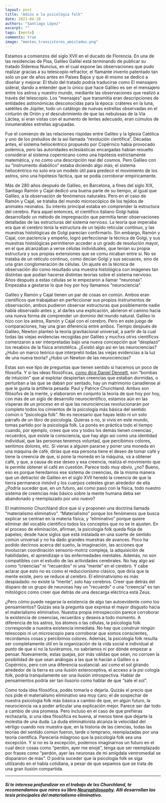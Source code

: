 ```yaml
---
layout: post
title: "Adiós a la psicológia folk"
date: 2021-04-10
authors: "Santiago López"
excerpt: ""
tags: [mente]
comments: true
image: "mentes_transistores_amistades.png"
---
```


Estamos a comienzos del siglo XVII en el ducado de Florencia. En una de las residencias de Pisa, Galileo Galilei está terminando de publicar su tratado Sidereus Nuncius, en el cual expone las observaciones que pudo realizar gracias a su telescopio refractor, el flamante invento patentado tan solo un par de años antes en Países Bajos y que él mismo se dedicó a diseñar y mejorar. El título del tratado podría traducirse como El mensajero sideral, dando a entender que lo único que hace Galileo es ser el mensajero entre los astros y nuestro mundo, mediante las observaciones que realizó a través del telescopio. Los “mensajes” que transmitía eran descripciones de entidades astronómicas desconocidas para la época: cráteres en la luna, satélites de Júpiter, todo un catálogo de nuevas estrellas observadas en el cinturón de Orión y el descubrimiento de que las nebulosas de la Vía Láctea, si eran vistas con el aumento de lentes adecuado, eran cúmulos de innumerables estrellas agrupadas.

Fue el comienzo de las relaciones ríspidas entre Galileo y la Iglesia Católica y uno de los preludios de la así llamada “revolución científica”. Décadas antes, el sistema heliocéntrico propuesto por Copérnico había provocado polémica, pero las autoridades eclesiásticas encargadas habían resuelto considerar al sistema copernicano como una hipótesis estrictamente matemática, y no como una descripción real del cosmos. Pero Galileo con su “instrumento diabólico” estaba diciendo algo más; el sistema heliocéntrico no solo era un modelo útil para predecir el movimiento de los astros, sino una hipótesis fáctica, que se podía corroborar empíricamente.

Más de 280 años después de Galileo, en Barcelona, a fines del siglo XIX, Santiago Ramón y Cajal dedicó una buena parte de su tiempo, al igual que Galileo, a la observación de fenómenos naturales. Pero en el caso de Ramón y Cajal, se trataba del mundo microscópico de los tejidos de animales neonatos. Su interés principal estaba en comprender la estructura del cerebro. Para aquel entonces, el científico italiano Golgi había desarrollado un método de impregnación que permitía tener observaciones detalladas de las estructuras del sistema nervioso. La teoría que imperaba era que el cerebro tenía la estructura de un tejido reticular continuo, y las muestras histológicas de Golgi parecían confirmarlo. Sin embargo, Ramón y Cajal, con paciencia y empeño, logró perfeccionar la técnica de Golgi, y sus muestras histológicas permitieron acceder a un grado de resolución mayor, en el que alcanzaban a verse células individuales, que tenían su propia estructura y sus propias extensiones que se comu
nicaban entre sí. No se trataba de un retículo continuo, como decían Golgi y sus secuaces, sino de una gran conglomeración de células. Un ajuste en la técnica de observación dio como resultado una muestra histológica con imágenes tan distintas que podían hacerse distintas teorías sobre el sistema nervioso. Años después a estas células se le empezaron a llamar “neuronas”. Empezaba a gestarse lo que hoy por hoy llamamos “neurociencia”.

Galileo y Ramón y Cajal tienen un par de cosas en común. Ambos eran científicos que trabajaban en perfeccionar sus propios instrumentos de observación, ambos pudieron observar estructuras que posiblemente nadie había observado antes y, al darles una explicación, abrieron el camino hacia una nueva forma de comprender un dominio del mundo natural. Galileo lo hizo con los astros, Ramón y Cajal con el cerebro. Pero en este juego de comparaciones, hay una gran diferencia entre ambos. Tiempo después de Galileo, Newton planteó la teoría gravitacional universal, a partir de la cual todas las viejas evidencias recogidas por Galileo y muchxs otrxs científicxs comenzaron a ser interpretadas bajo una nueva concepción que “desplazó” los resabios de la física aristotélica. ¿Existió algo así en las neurociencias? ¿Hubo un marco teórico que interpretó todas las viejas evidencias a la luz de una nueva teoría? ¿Hubo un Newton de las neurociencias?

Estas son ese tipo de preguntas que tienen sentido si hacemos un poco de filosofía. Y si las ideas filosóficas, [como dice Daniel Dennett](https://www.youtube.com/watch?v=5tvT90uPz-U), son “bombas de intuición” que al explotar despiertan creencias que estaban dormidas, o perturban a las que se daban por sentado, hay un matrimonio canadiense al que le gusta la artillería pesada: Paul y Patrice Churchland. Ambxs son filósofxs de la mente, y elaboraron en conjunto la teoría de que hoy por hoy, con más de un siglo de desarrollo neurocientífico, estamos aún en las vísperas de un proceso en el que las neurociencias revolucionarán por completo todos los cimientos de la psicología más básica del sentido común o “psicología folk”. No es necesario que hayas leído ni un solo párrafo de un libro de psicología. Quieras o no, si vivís en este mundo, tomas partido por la psicología folk. La ponés en práctica todo el tiempo cuando, por ejemplo, crees que vos y todxs lxs demás tienen creencias
, recuerdos, que existe la consciencia, que hay algo así como una identidad individual, que las personas tenemos voluntad, que percibimos colores, sentimos dolores, etc. Si vieras a alguien pararse y poner una moneda en una máquina de café, dirías que esa persona tiene el deseo de tomar café y tiene la creencia de que, si pone la moneda en la máquina, va a obtener café, y que, a causa de ese deseo y esa creencia, realiza el movimiento que le permite obtener el café en cuestión. Parece todo muy obvio, ¿no? Bueno, eso es porque heredamos ese sistema de creencias, de la misma manera que un detractor de Galileo en el siglo XVII heredó la creencia de que la tierra permanece inmóvil y los cuerpos celestes giran alrededor de ella ¿Podría suceder que, en un futuro, así como pasó con la física, todo nuestro sistema de creencias más básico sobre la mente humana deba ser abandonado y reemplazado por uno nuevo?

El matrimonio Churchland dice que sí y proponen una doctrina llamada “materialismo eliminativo”. “Materialismo” porque los fenómenos que busca explicar se centran en la materia física, y “eliminativo” porque quiere eliminar del vocablo científico todos los conceptos que no se le ajusten. En el proceso de eliminación, afirman, la psicología folk queda floja de papeles; desde hace siglos que está instalada en una suerte de sentido común universal y no ha dado grandes muestras de avances. Poco ha podido decirnos acerca del sueño, la imaginación, las acciones que involucran coordinación sensorio-motriz compleja, la adquisición de habilidades, el aprendizaje o las enfermedades mentales. Además, no son compatibles con el estudio de las actividades cerebrales. No hay algo así como “creencias” ni “recuerdos” ni una “mente” en el cerebro. Y cabe aclarar que esto no es como el reduccionismo clásico, que diría que la mente existe, pero se reduce al cerebro. El eliminativismo es
más despiadado: no existe la “mente”, solo hay cerebros. Creer que detrás del disparo de un grupo de neuronas hay un “recuerdo” o una “creencia” es tan mitológico como creer que detrás de una descarga eléctrica está Zeus.

¿Pero cómo puede negarse la existencia de algo tan autoevidente como los pensamientos? Quizás sea la pregunta que expresa el mayor disgusto hacia el materialismo eliminativo. Nuestra propia introspección parece corroborar la existencia de creencias, recuerdos y deseos a todo momento. A diferencia de los astros, los átomos o las células, la psicología folk corresponde a nuestra existencia inmediata. No hay que construir ningún telescopio ni un microscopio para corroborar que somos conscientes, recordamos cosas y percibimos colores. Además, la psicología folk resulta ser completamente útil en la organización de la vida social e individual al punto de que si no la tuviéramos, no sabríamos ni por dónde empezar a pensar. Nuevamente, estas quejas, por más válidas que sean, no corroen la posibilidad de que sean análogas a las que le hacían a Galileo o a Copérnico, pero con una diferencia sustancial: así como el sol girando alrededor de la tierra es una ilusión exteroceptiva, el acceso a la psi
cología folk, podría tranquilamente ser una ilusión introspectiva. Hablar de pensamientos podría ser tan ilusorio como hablar de que “sale el sol”.

Como toda idea filosófica, podés tomarla o dejarla. Quizás el precio que nos pide el materialismo eliminativo sea muy caro; el de sospechar de nuestra psicología folk más básica a cambio de que, en algún futuro, la neurociencia va a poder articular una explicación mejor. Parece ser dar todo a cambio de una promesa. Pero incluso en el caso de que prefieras rechazarla, si una idea filosófica es buena, al menos tiene que dejarte la molestia de una duda. La duda eliminativista alcanza la velocidad del vértigo cuando nos muestra que, en la historia de las ciencias, todas las teorías del sentido común fueron, tarde o temprano, reemplazadas por una teoría científica. Parecería milagroso que la psicología folk sea una excepción. Y si no es la excepción, podemos imaginarnos un futuro en el cual decir cosas como “perdón, ayer me enojé”, tenga que ser reemplazado por frases como “perdón, ayer las neuronas de mi amígdala ventromedial se dispararon de más”. O podría suceder que la
psicología folk se siga utilizando en el habla cotidiana, a pesar de que sepamos que se trata de una gran ilusión compartida.

---

##### Si te interesa profundizar en el trabajo de lxs Churchland, te recomendamos que mires su libro [Neurophilosophy](https://mitpress.mit.edu/books/neurophilosophy). Allí desarrollan las tesis principales del materialismo eliminativo.